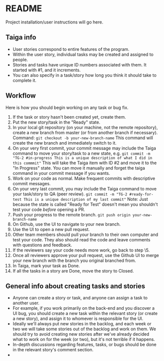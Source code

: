 # README

Project installation/user instructions will go here.

## Taiga info

* User stories correspond to entire features of the program.
* Within the user story, individual tasks may be created and assigned to people.
* Stories and tasks have unique ID numbers associated with them. It started with #1, and it increments.
* You can also specify in a task/story how long you think it should take to complete it.


## Workflow

Here is how you should begin working on any task or bug fix.

1. If the task or story hasn't been created yet, create them. 
2. Put the new story/task in the "Ready" state.
3. In your local git repository (on your machine, not the remote repository), create a new branch from master (or from another branch if necessary).
   Command: `git checkout -b your-new-branch-name`
   This command will create the new branch and immediately switch to it. 
4. On your very first commit, your commit message may include the Taiga command to move your story/task to a new state,
    e.g. `git commit -m "TG-2 #in-progress This is a unique description of what I did in this commmit"`
   This will take the Taiga item with ID #2 and move it to the "In Progress" state. 
   You can move it manually and forget the taiga command in your commit message if you wants.
5. Work on your code as normal. Make frequent commits with descriptive commit messages.
6. On your very last commit, you may include the Taiga command to move your task/story to QA (peer review).
   `git commit -m "TG-2 #ready-for-test This is a unique description of my last commit"`
   Note: Just because the state is called "Ready for Test" doesn't mean you shouldn't test your code *before* opening a PR.
7. Push your progress to the remote branch.
   `git push origin your-new-branch-name`
8. On Github, use the UI to navigate to your new branch.
9. Use the UI to open a new pull request.
10. Other team members should pull your branch to their own computer and test your code.
   They also should read the code and leave comments with questions and feedback.
11. If the reviewers say your code needs more work, go back to step \5.
12. Once all reviewers approve your pull request, use the Github UI to merge your new branch with the branch you original branched from.
13. In Taiga, mark your task as Done. 
14. If all the tasks in a story are Done, move the story to Closed. 

## General info about creating tasks and stories
* Anyone can create a story or task, and anyone can assign a task to another user.
* For example, if you work primarily on the back-end and you discover a UI bug, 
  you should create a new task within the relevant story (or create a new story), 
  and assign it to whomever is responsible for the UI.
* Ideally we'll always put new stories in the backlog, and each week or two we will take
  some stories out of the backlog and work on them. We should try to avoid creating new stories 
  after we've already decided what to work on for the week (or two), but it's not terrible if it happens.
* In-depth discussions regarding features, tasks, or bugs should be done in the relevant story's comment section.
* 
  
